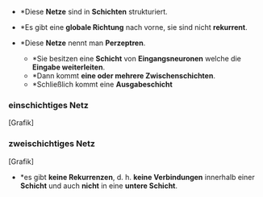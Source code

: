 - *Diese **Netze** sind in **Schichten** strukturiert.

- *Es gibt eine **globale Richtung** nach vorne, sie sind nicht **rekurrent**. 

- *Diese **Netze** nennt man **Perzeptren**.
	- *Sie besitzen eine **Schicht** von **Eingangsneuronen** welche die **Eingabe weiterleiten**.
	- *Dann kommt **eine oder mehrere Zwischenschichten**.
	- *Schließlich kommt eine **Ausgabeschicht**

### einschichtiges Netz
[Grafik]


### zweischichtiges Netz
[Grafik]


- *es gibt **keine Rekurrenzen**, d. h. **keine Verbindungen** innerhalb einer **Schicht** und auch **nicht** in eine **untere Schicht**.